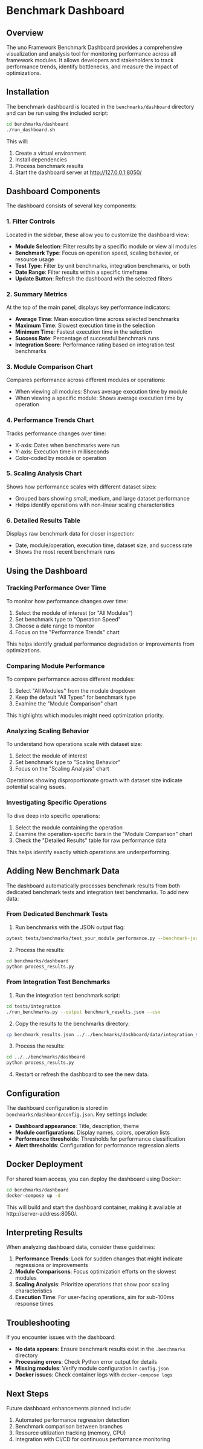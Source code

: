 # Benchmark Dashboard

## Overview

The uno Framework Benchmark Dashboard provides a comprehensive visualization and analysis tool for monitoring performance across all framework modules. It allows developers and stakeholders to track performance trends, identify bottlenecks, and measure the impact of optimizations.

<!-- TODO: Add benchmark dashboard screenshot -->
<!-- ![Dashboard Overview](../assets/images/benchmark_dashboard_overview.png) -->

## Installation

The benchmark dashboard is located in the `benchmarks/dashboard` directory and can be run using the included script:

```bash
cd benchmarks/dashboard
./run_dashboard.sh
```

This will:
1. Create a virtual environment
2. Install dependencies
3. Process benchmark results
4. Start the dashboard server at http://127.0.0.1:8050/

## Dashboard Components

The dashboard consists of several key components:

### 1. Filter Controls

Located in the sidebar, these allow you to customize the dashboard view:

- **Module Selection**: Filter results by a specific module or view all modules
- **Benchmark Type**: Focus on operation speed, scaling behavior, or resource usage
- **Test Type**: Filter by unit benchmarks, integration benchmarks, or both
- **Date Range**: Filter results within a specific timeframe
- **Update Button**: Refresh the dashboard with the selected filters

### 2. Summary Metrics

At the top of the main panel, displays key performance indicators:

- **Average Time**: Mean execution time across selected benchmarks
- **Maximum Time**: Slowest execution time in the selection
- **Minimum Time**: Fastest execution time in the selection
- **Success Rate**: Percentage of successful benchmark runs
- **Integration Score**: Performance rating based on integration test benchmarks

### 3. Module Comparison Chart

Compares performance across different modules or operations:

- When viewing all modules: Shows average execution time by module
- When viewing a specific module: Shows average execution time by operation

### 4. Performance Trends Chart

Tracks performance changes over time:

- X-axis: Dates when benchmarks were run
- Y-axis: Execution time in milliseconds
- Color-coded by module or operation

### 5. Scaling Analysis Chart

Shows how performance scales with different dataset sizes:

- Grouped bars showing small, medium, and large dataset performance
- Helps identify operations with non-linear scaling characteristics

### 6. Detailed Results Table

Displays raw benchmark data for closer inspection:

- Date, module/operation, execution time, dataset size, and success rate
- Shows the most recent benchmark runs

## Using the Dashboard

### Tracking Performance Over Time

To monitor how performance changes over time:

1. Select the module of interest (or "All Modules")
2. Set benchmark type to "Operation Speed"
3. Choose a date range to monitor
4. Focus on the "Performance Trends" chart

This helps identify gradual performance degradation or improvements from optimizations.

### Comparing Module Performance

To compare performance across different modules:

1. Select "All Modules" from the module dropdown
2. Keep the default "All Types" for benchmark type
3. Examine the "Module Comparison" chart

This highlights which modules might need optimization priority.

### Analyzing Scaling Behavior

To understand how operations scale with dataset size:

1. Select the module of interest
2. Set benchmark type to "Scaling Behavior"
3. Focus on the "Scaling Analysis" chart

Operations showing disproportionate growth with dataset size indicate potential scaling issues.

### Investigating Specific Operations

To dive deep into specific operations:

1. Select the module containing the operation
2. Examine the operation-specific bars in the "Module Comparison" chart
3. Check the "Detailed Results" table for raw performance data

This helps identify exactly which operations are underperforming.

## Adding New Benchmark Data

The dashboard automatically processes benchmark results from both dedicated benchmark tests and integration test benchmarks. To add new data:

### From Dedicated Benchmark Tests

1. Run benchmarks with the JSON output flag:

```bash
pytest tests/benchmarks/test_your_module_performance.py --benchmark-json=.benchmarks/results_$(date +%Y%m%d).json
```

2. Process the results:

```bash
cd benchmarks/dashboard
python process_results.py
```

### From Integration Test Benchmarks

1. Run the integration test benchmark script:

```bash
cd tests/integration
./run_benchmarks.py --output benchmark_results.json --csv
```

2. Copy the results to the benchmarks directory:

```bash
cp benchmark_results.json ../../benchmarks/dashboard/data/integration_$(date +%Y%m%d).json
```

3. Process the results:

```bash
cd ../../benchmarks/dashboard
python process_results.py
```

4. Restart or refresh the dashboard to see the new data.

## Configuration

The dashboard configuration is stored in `benchmarks/dashboard/config.json`. Key settings include:

- **Dashboard appearance**: Title, description, theme
- **Module configurations**: Display names, colors, operation lists
- **Performance thresholds**: Thresholds for performance classification
- **Alert thresholds**: Configuration for performance regression alerts

## Docker Deployment

For shared team access, you can deploy the dashboard using Docker:

```bash
cd benchmarks/dashboard
docker-compose up -d
```

This will build and start the dashboard container, making it available at http://server-address:8050/.

## Interpreting Results

When analyzing dashboard data, consider these guidelines:

1. **Performance Trends**: Look for sudden changes that might indicate regressions or improvements
2. **Module Comparisons**: Focus optimization efforts on the slowest modules
3. **Scaling Analysis**: Prioritize operations that show poor scaling characteristics
4. **Execution Time**: For user-facing operations, aim for sub-100ms response times

## Troubleshooting

If you encounter issues with the dashboard:

- **No data appears**: Ensure benchmark results exist in the `.benchmarks` directory
- **Processing errors**: Check Python error output for details
- **Missing modules**: Verify module configuration in `config.json`
- **Docker issues**: Check container logs with `docker-compose logs`

## Next Steps

Future dashboard enhancements planned include:

1. Automated performance regression detection
2. Benchmark comparison between branches
3. Resource utilization tracking (memory, CPU)
4. Integration with CI/CD for continuous performance monitoring